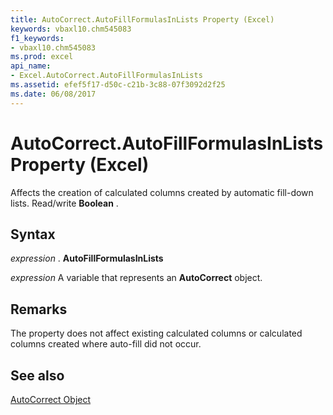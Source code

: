 ```yaml
---
title: AutoCorrect.AutoFillFormulasInLists Property (Excel)
keywords: vbaxl10.chm545083
f1_keywords:
- vbaxl10.chm545083
ms.prod: excel
api_name:
- Excel.AutoCorrect.AutoFillFormulasInLists
ms.assetid: efef5f17-d50c-c21b-3c88-07f3092d2f25
ms.date: 06/08/2017
---
```



# AutoCorrect.AutoFillFormulasInLists Property (Excel)

Affects the creation of calculated columns created by automatic fill-down lists. Read/write  **Boolean** .


## Syntax

 _expression_ . **AutoFillFormulasInLists**

 _expression_ A variable that represents an **AutoCorrect** object.


## Remarks

 The property does not affect existing calculated columns or calculated columns created where auto-fill did not occur.


## See also


[AutoCorrect Object](Excel.AutoCorrect(objec).md)

